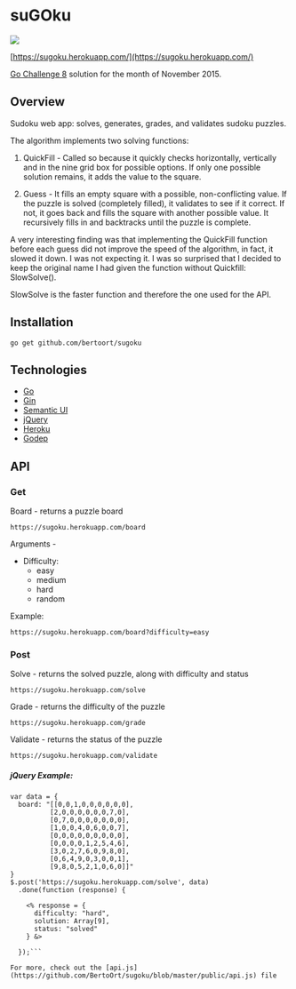 # suGOku

![](https://pbs.twimg.com/media/Bo7fvKJIMAA0moL.png)

[https://sugoku.herokuapp.com/](https://sugoku.herokuapp.com/)

[Go Challenge 8](http://golang-challenge.com/go-challenge8/) solution for the month of November 2015.
## Overview

Sudoku web app: solves, generates, grades, and validates sudoku puzzles.

The algorithm implements two solving functions:

  1. QuickFill - Called so because it quickly checks horizontally, vertically and in the nine grid box for possible options. If only one possible solution remains, it adds the value to the square.

  2. Guess - It fills an empty square with a possible, non-conflicting value. If the puzzle is solved (completely filled), it validates to see if it correct. If not, it goes back and fills the square with another possible value. It recursively fills in and backtracks until the puzzle is complete.

A very interesting finding was that implementing the QuickFill function before each guess did not improve the speed of the algorithm, in fact, it slowed it down. I was not expecting it. I was so surprised that I decided to keep the original name I had given the function without Quickfill: SlowSolve().

SlowSolve is the faster function and therefore the one used for the API.

## Installation

`go get github.com/bertoort/sugoku`

## Technologies

* [Go](https://golang.org)
* [Gin](https://github.com/gin-gonic/gin)
* [Semantic UI](http://semantic-ui.com/)
* [jQuery](http://jquery.com/)
* [Heroku](https://dashboard.heroku.com/)
* [Godep](https://github.com/tools/godep)

## API

### Get

Board - returns a puzzle board

`https://sugoku.herokuapp.com/board`

Arguments -

  - Difficulty:
    * easy
    * medium
    * hard
    * random

Example:

    https://sugoku.herokuapp.com/board?difficulty=easy

### Post

Solve - returns the solved puzzle, along with difficulty and status

`https://sugoku.herokuapp.com/solve`

Grade - returns the difficulty of the puzzle

`https://sugoku.herokuapp.com/grade`

Validate - returns the status of the puzzle

`https://sugoku.herokuapp.com/validate`

##### jQuery Example:

```
var data = {
  board: "[[0,0,1,0,0,0,0,0,0],
          [2,0,0,0,0,0,0,7,0],
          [0,7,0,0,0,0,0,0,0],
          [1,0,0,4,0,6,0,0,7],
          [0,0,0,0,0,0,0,0,0],
          [0,0,0,0,1,2,5,4,6],
          [3,0,2,7,6,0,9,8,0],
          [0,6,4,9,0,3,0,0,1],
          [9,8,0,5,2,1,0,6,0]]"
}
$.post('https://sugoku.herokuapp.com/solve', data)
  .done(function (response) {

    <% response = {
      difficulty: "hard",
      solution: Array[9],
      status: "solved"
    } &>    

  });```

For more, check out the [api.js](https://github.com/BertoOrt/sugoku/blob/master/public/api.js) file
